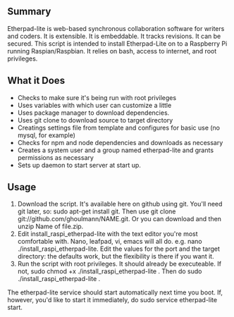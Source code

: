<html>
<head>
</head>
	<body>
		<h2>Summary</h2>
		Etherpad-lite is web-based synchronous collaboration software for writers and coders. It is extensible. It is embeddable. It tracks revisions. It can be secured. This script is intended to install Etherpad-Lite on to a Raspberry Pi running Raspian/Raspbian. It relies on bash, access to internet, and root privileges.
		<h2>What it Does</h2>
		<ul>
			<li>Checks to make sure it's being run with root privileges
			<li>Uses variables with which user can customize a little
			<li>Uses package manager to download dependencies.
			<li>Uses git clone to download source to target directory
			<li>Creatings settings file from template and configures for basic use (no mysql, for example)
			<li>Checks for npm and node dependencies and downloads as necessary
			<li>Creates a system user and a group named etherpad-lite and grants permissions as necessary
			<li>Sets up daemon to start server at start up.
		</ul>
		<h2>Usage</h2>
		<ol>
			<li>Download the script. It's available here on github using git. You'll need git later, so: sudo apt-get install git. Then use git clone git://github.com/ghoulmann/NAME.git. Or you can download and then unzip Name of file.zip.
			<li>Edit install_raspi_etherpad-lite with the text editor you're most comfortable with. Nano, leafpad, vi, emacs will all do. e.g. nano ./install_raspi_etherpad-lite. Edit the values for the port and the target directory: the defaults work, but the flexibility is there if you want it.
			<li>Run the script with root privileges. It should already be executeable. If not, sudo chmod +x ./install_raspi_etherpad-lite . Then do sudo ./install_raspi_etherpad-lite .
		</ol>
<p>The etherpad-lite service should start automatically next time you boot. If, however, you'd like to start it immediately, do sudo service etherpad-lite start.
	</body>
</html>
